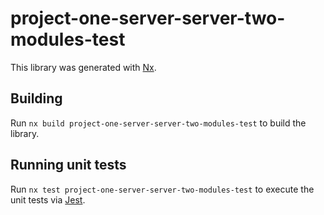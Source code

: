 # project-one-server-server-two-modules-test

This library was generated with [Nx](https://nx.dev).

## Building

Run `nx build project-one-server-server-two-modules-test` to build the library.

## Running unit tests

Run `nx test project-one-server-server-two-modules-test` to execute the unit tests via [Jest](https://jestjs.io).
